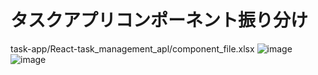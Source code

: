 # タスクアプリコンポーネント振り分け
task-app/React-task_management_apl/component_file.xlsx
![image](http://ghe.nanao.co.jp/storage/user/287/files/333679f4-0e35-47e5-8da7-631bd2e0a02e)
![image](http://ghe.nanao.co.jp/storage/user/287/files/c9c7ea3f-c1fd-4a19-86c1-82954fd716f2)
